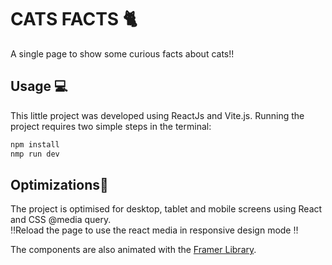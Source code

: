 
# CATS FACTS 🐈
A single page to show some curious facts about cats!!


## Usage 💻

This little project was developed using ReactJs and Vite.js.
Running the project requires two simple steps in the terminal:

```zsh I'm A tab
npm install
nmp run dev
```


## Optimizations📱

The project is optimised for desktop, tablet and mobile screens using React and CSS @media query. <br>
‼️Reload the page to use the react media in responsive design mode ‼️

The components are also animated with the [Framer Library](https://www.framer.com/motion/).
